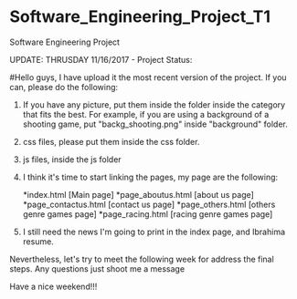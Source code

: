 # Software_Engineering_Project_T1
Software Engineering Project

UPDATE: THRUSDAY 11/16/2017 - Project Status:

#Hello guys, I have upload it the most recent version of the project. If you can, please do the following:

1. If you have any picture, put them inside the folder inside the category that fits the best. For example, if you are using a background of a shooting game, put "backg_shooting.png" inside "background" folder.

2. css files, please put them inside the css folder.

3. js files, inside the js folder

4. I think it's time to start linking the pages, my page are the following:

    *index.html [Main page]
    *page_aboutus.html [about us page]
    *page_contactus.html [contact us page]
    *page_others.html [others genre games page]
    *page_racing.html [racing genre games page]
    
5. I still need the news I'm going to print in the index page, and Ibrahima resume.
    
Nevertheless, let's try to meet the following week for address the final steps. Any questions just shoot me a message

Have a nice weekend!!!

